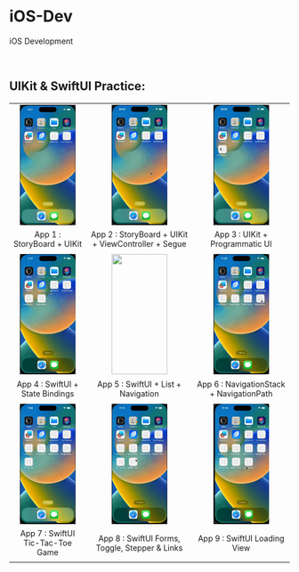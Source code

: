# iOS-Dev

iOS Development

<br>

## UIKit & SwiftUI Practice:

|  |  |  |
| :---: | :--: | :--: |
| [<img src="assets/GIFs/Hello_world.gif?raw=true" width="100px" height="216px">](https://youtube.com/shorts/7UVjdXKNalw?feature=share) | [<img src="assets/GIFs/Card_Workout.gif?raw=true" width="100px" height="216px">](https://youtube.com/shorts/QGabbclsicc?feature=share) | [<img src="assets/GIFs/Card_Workout_II.gif?raw=true" width="100px" height="216px">](https://youtube.com/shorts/8UMxOpkXQFg?feature=share)  |
| App 1 : StoryBoard + UIKit | App 2 : StoryBoard + UIKit + ViewController + Segue | App 3 : UIKit + Programmatic UI |
|  |  |  |
| [<img src="assets/GIFs/Hello_weather_UI.gif?raw=true" width="100px" height="216px">](https://youtube.com/shorts/UZ8a9pulu-U?feature=share) | [<img src="assets/GIFs/SwiftUI_List_Navigation_with_data.gif?raw=true" width="100px" height="216px">](https://youtube.com/shorts/Yr86nGRANGs?feature=share) | [<img src="assets/GIFs/NavigationStack_with_SwiftUI.gif?raw=true" width="100px" height="216px">](https://youtube.com/shorts/izsmQLySPCc?feature=share) |
| App 4 : SwiftUI + State Bindings | App 5 : SwiftUI + List + Navigation  | App 6 : NavigationStack + NavigationPath |
|  |  |  |
| [<img src="assets/GIFs/SwiftUi_Tic_Tac_Toe.gif?raw=true" width="100px" height="216px">](https://youtube.com/shorts/24OTiryiJyU?feature=share) | [<img src="assets/GIFs/SwiftUI_Form.gif?raw=true" width="100px" height="216px">](https://youtube.com/shorts/vWCR29KWmeI?feature=share) | [<img src="assets/GIFs/LoadingView.gif?raw=true" width="100px" height="216px">](https://youtube.com/shorts/rlpuh612FcM?feature=share) |
| App 7 : SwiftUI Tic-Tac-Toe Game | App 8 : SwiftUI Forms, Toggle, Stepper & Links | App 9 : SwiftUI Loading View |
|  |  |  |



